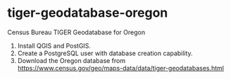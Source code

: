 # tiger-geodatabase-oregon
Census Bureau TIGER Geodatabase for Oregon

1. Install QGIS and PostGIS.
2. Create a PostgreSQL user with database creation capability.
3. Download the Oregon database from <https://www.census.gov/geo/maps-data/data/tiger-geodatabases.html>
